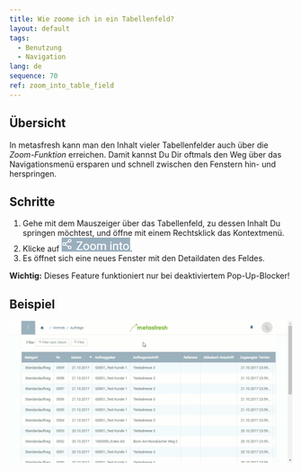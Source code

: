 ```yaml
---
title: Wie zoome ich in ein Tabellenfeld?
layout: default
tags:
  - Benutzung
  - Navigation
lang: de
sequence: 70
ref: zoom_into_table_field
---
```


## Übersicht
In metasfresh kann man den Inhalt vieler Tabellenfelder auch über die *Zoom-Funktion* erreichen. Damit kannst Du Dir oftmals den Weg über das Navigationsmenü ersparen und schnell zwischen den Fenstern hin- und herspringen.

## Schritte
1. Gehe mit dem Mauszeiger über das Tabellenfeld, zu dessen Inhalt Du springen möchtest, und öffne mit einem Rechtsklick das Kontextmenü.
1. Klicke auf ![](assets/zoom_into_context.png).
1. Es öffnet sich eine neues Fenster mit den Detaildaten des Feldes.

**Wichtig:** Dieses Feature funktioniert nur bei deaktiviertem Pop-Up-Blocker!

## Beispiel
![](assets/zoomen_in_tabellenfeld.gif)
